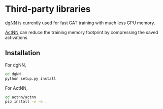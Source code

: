 # Third-party libraries

[dgNN](https://github.com/dgSPARSE/dgNN) is currently used for fast GAT training with much less GPU memory. 

[ActNN](https://github.com/ucbrise/actnn) can reduce the training memory footprint by compressing the saved activations.

## Installation

For dgNN,
```bash
cd dgNN
python setup.py install
```

For ActNN,
```bash
cd actnn/actnn
pip install -v -e .
```
